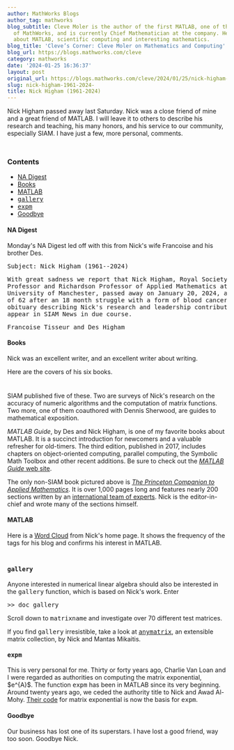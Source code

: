 ```yaml
---
author: MathWorks Blogs
author_tag: mathworks
blog_subtitle: Cleve Moler is the author of the first MATLAB, one of the founders
  of MathWorks, and is currently Chief Mathematician at the company. He writes here
  about MATLAB, scientific computing and interesting mathematics.
blog_title: 'Cleve’s Corner: Cleve Moler on Mathematics and Computing'
blog_url: https://blogs.mathworks.com/cleve
category: mathworks
date: '2024-01-25 16:36:37'
layout: post
original_url: https://blogs.mathworks.com/cleve/2024/01/25/nick-higham-1961-2024/?s_tid=feedtopost
slug: nick-higham-1961-2024-
title: Nick Higham (1961-2024)
---
```


<div class="content"><!--introduction--><p>Nick Higham passed away last Saturday. Nick was a close friend of mine and a great friend of MATLAB. I will leave it to others to describe his research and teaching, his many honors, and his service to our community, especially SIAM. I have just a few, more personal, comments.</p>
<p><img alt="" hspace="5" src="https://blogs.mathworks.com/cleve/files/nick.png" vspace="5" /> </p>
<!--/introduction--><h3>Contents</h3><div><ul><li><a href="https://feeds.feedburner.com/mathworks/moler#30541246-5968-4618-8d07-532c62fe2e2a">NA Digest</a></li><li><a href="https://feeds.feedburner.com/mathworks/moler#10c6af44-05e5-4256-a91f-c92e2d648323">Books</a></li><li><a href="https://feeds.feedburner.com/mathworks/moler#b0e711ae-b3d7-419b-ae0e-150ac24e7133">MATLAB</a></li><li><a href="https://feeds.feedburner.com/mathworks/moler#bc2af9b1-f993-4890-87ca-98922e77688e"><tt>gallery</tt></a></li><li><a href="https://feeds.feedburner.com/mathworks/moler#81a97ac0-cabd-445f-9a83-2791ffc04ac4"><tt>expm</tt></a></li><li><a href="https://feeds.feedburner.com/mathworks/moler#6b361048-1e6f-40a5-8b30-1b8f7361e4b8">Goodbye</a></li></ul></div>
<h4>NA Digest<a name="30541246-5968-4618-8d07-532c62fe2e2a"></a></h4><p>Monday's NA Digest led off with this from Nick's wife Francoise and his brother Des.</p>
<pre>Subject: Nick Higham (1961--2024)</pre><pre>With great sadness we report that Nick Higham, Royal Society Research
Professor and Richardson Professor of Applied Mathematics at the
University of Manchester, passed away on January 20, 2024, at the age
of 62 after an 18 month struggle with a form of blood cancer. An
obituary describing Nick's research and leadership contributions will
appear in SIAM News in due course.</pre><pre>Francoise Tisseur and Des Higham</pre><h4>Books<a name="10c6af44-05e5-4256-a91f-c92e2d648323"></a></h4><p>Nick was an excellent writer, and an excellent writer about writing.</p>
<p>Here are the covers of his six books.</p>
<p><img alt="" hspace="5" src="https://blogs.mathworks.com/cleve/files/book_covers.png" vspace="5" /> </p>
<p>SIAM published five of these.  Two are surveys of Nick's research on the accuracy of numeric algorithms and the computation of matrix functions. Two more, one of them coauthored with Dennis Sherwood, are guides to mathematical exposition.</p>
<p><i>MATLAB Guide</i>, by Des and Nick Higham, is one of my favorite books about MATLAB. It is a succinct introduction for newcomers and a valuable refresher for old-timers. The third edition, published in 2017, includes chapters on object-oriented computing, parallel computing, the Symbolic Math Toolbox and other recent additions.  Be sure to check out the <a href="https://nhigham.com/matlab-guide/"><i>MATLAB Guide</i> web site</a>.</p>
<p>The only non-SIAM book pictured above is <a href="https://nhigham.com/the-princeton-companion-to-applied-mathematics/"><i>The Princeton Companion to Applied Mathematics</i></a>.  It is over 1,000 pages long and features nearly 200 sections written by an <a href="https://assets.press.princeton.edu/chapters/s1_10592.pdf">international team of experts</a>. Nick is the editor-in-chief and wrote many of the sections himself.</p>
<h4>MATLAB<a name="b0e711ae-b3d7-419b-ae0e-150ac24e7133"></a></h4><p>Here is a <a href="https://nhigham.com">Word Cloud</a> from Nick's home page.  It shows the frequency of the tags for his blog and confirms his interest in MATLAB.</p>
<p><img alt="" hspace="5" src="https://blogs.mathworks.com/cleve/files/word_cloud.png" vspace="5" /> </p>
<h4><tt>gallery</tt><a name="bc2af9b1-f993-4890-87ca-98922e77688e"></a></h4><p>Anyone interested in numerical linear algebra should also be interested in the <tt>gallery</tt> function, which is based on Nick's work.  Enter</p>
<pre class="language-matlab">&gt;&gt; doc gallery
</pre><p>Scroll down to <tt>matrixname</tt> and investigate over 70 different test matrices.</p>
<p>If you find <tt>gallery</tt> irresistible, take a look at <a href="https://nhigham.com/2021/11/09/anymatrix/"><tt>anymatrix</tt></a>, an extensible matrix collection, by Nick and Mantas Mikaitis.</p>
<h4><tt>expm</tt><a name="81a97ac0-cabd-445f-9a83-2791ffc04ac4"></a></h4><p>This is very personal for me. Thirty or forty years ago, Charlie Van Loan and I were regarded as authorities on computing the matrix exponential, $e^{A}$. The function <tt>expm</tt> has been in MATLAB since its very beginning. Around twenty years ago, we ceded the authority title to Nick and Awad Al-Mohy. <a href="https://eprints.maths.manchester.ac.uk/1300/1/alhi09a.pdf">Their code</a> for matrix exponential is now the basis for <tt>expm</tt>.</p>
<h4>Goodbye<a name="6b361048-1e6f-40a5-8b30-1b8f7361e4b8"></a></h4><p>Our business has lost one of its superstars. I have lost a good friend, way too soon. Goodbye Nick.</p>
<!-- 
    function grabCode_062397ce6659461698190fb5b2757714() {
        // Remember the title so we can use it in the new page
        title = document.title;

        // Break up these strings so that their presence
        // in the Javascript doesn't mess up the search for
        // the MATLAB code.
        t1='062397ce6659461698190fb5b2757714 ' + '##### ' + 'SOURCE BEGIN' + ' #####';
        t2='##### ' + 'SOURCE END' + ' #####' + ' 062397ce6659461698190fb5b2757714';
    
        b=document.getElementsByTagName('body')[0];
        i1=b.innerHTML.indexOf(t1)+t1.length;
        i2=b.innerHTML.indexOf(t2);
 
        code_string = b.innerHTML.substring(i1, i2);
        code_string = code_string.replace(/REPLACE_WITH_DASH_DASH/g,'--');

        // Use /x3C/g instead of the less-than character to avoid errors 
        // in the XML parser.
        // Use '\x26#60;' instead of '<' so that the XML parser
        // doesn't go ahead and substitute the less-than character. 
        code_string = code_string.replace(/\x3C/g, '\x26#60;');

        copyright = 'Copyright 2024 The MathWorks, Inc.';

        w = window.open();
        d = w.document;
        d.write('<pre>\n');
        d.write(code_string);

        // Add copyright line at the bottom if specified.
        if (copyright.length > 0) {
            d.writeln('');
            d.writeln('%%');
            if (copyright.length > 0) {
                d.writeln('% _' + copyright + '_');
            }
        }

        d.write('</pre>\n');

        d.title = title + ' (MATLAB code)';
        d.close();
    }   
     --><p style="text-align: right; font-size: xx-small; font-weight: lighter; font-style: italic; color: gray;"><br /><a href=""><span style="font-size: x-small; font-style: italic;">Get 
      the MATLAB code <noscript>(requires JavaScript)</noscript></span></a><br /><br />
      Published with MATLAB&reg; R2023a<br /></p>
</div>
<!--
062397ce6659461698190fb5b2757714 ##### SOURCE BEGIN #####
%% Nick Higham (1961-2024)
% Nick Higham passed away last Saturday. Nick was a close friend of mine
% and a great friend of MATLAB. I will leave it to others to describe his
% research and teaching, his many honors, and his service to our community,
% especially SIAM. I have just a few, more personal, comments.
%
% <<nick.png>>
%

%% NA Digest
%
% Monday's NA Digest led off with this from
% Nick's wife Francoise and his brother Des.
%
%  Subject: Nick Higham (1961REPLACE_WITH_DASH_DASH2024)
%  
%  With great sadness we report that Nick Higham, Royal Society Research
%  Professor and Richardson Professor of Applied Mathematics at the
%  University of Manchester, passed away on January 20, 2024, at the age
%  of 62 after an 18 month struggle with a form of blood cancer. An
%  obituary describing Nick's research and leadership contributions will
%  appear in SIAM News in due course.
%  
%  Francoise Tisseur and Des Higham
%

%% Books
% Nick was an excellent writer, and an excellent writer about writing.
%
% Here are the covers of his six books.
%
% <<book_covers.png>>
%
% SIAM published five of these.  Two are surveys of Nick's research
% on the accuracy of numeric algorithms and
% the computation of matrix functions.
% Two more, one of them coauthored with Dennis Sherwood, are
% guides to mathematical exposition.
%
% _MATLAB Guide_, by Des and Nick Higham, is one of my
% favorite books about MATLAB.
% It is a succinct introduction for newcomers
% and a valuable refresher for old-timers.
% The third edition, published in 2017, includes chapters on
% object-oriented computing, parallel computing, the Symbolic Math
% Toolbox and other recent additions.  Be sure to check out the
% <https://nhigham.com/matlab-guide/ _MATLAB Guide_ web site>.
%
% The only non-SIAM book pictured above is
% <https://nhigham.com/the-princeton-companion-to-applied-mathematics/
% _The Princeton Companion to Applied Mathematics_>.  It is over 1,000 pages long and features
% nearly 200 sections written by an 
% <https://assets.press.princeton.edu/chapters/s1_10592.pdf 
% international team of experts>.
% Nick is the editor-in-chief and wrote many of the sections himself.

%% MATLAB
% Here is a <https://nhigham.com Word Cloud> from
% Nick's home page.  It shows the frequency of the tags for his blog
% and confirms his interest in MATLAB.
%
% <<word_cloud.png>>
%

%% |gallery|
% Anyone interested in numerical linear algebra should also be interested
% in the |gallery| function, which is based on Nick's work.  Enter
%
%   >> doc gallery
%
% Scroll down to |matrixname| and investigate over 70 different test
% matrices. 
%
% If you find |gallery| irresistible, take a look at
% <https://nhigham.com/2021/11/09/anymatrix/ |anymatrix|>, 
% an extensible matrix collection, by Nick and Mantas Mikaitis.

%% |expm|
% This is very personal for me.
% Thirty or forty years ago, Charlie Van Loan and I were regarded as
% authorities on computing the matrix exponential, $e^{A}$.  
% The function |expm| has been in MATLAB since its very beginning.
% Around twenty years ago, we ceded the authority title to Nick and
% Awad Al-Mohy.  
% <https://eprints.maths.manchester.ac.uk/1300/1/alhi09a.pdf
% Their code> for matrix exponential is now the basis for |expm|.

%% Goodbye
% Our business has lost one of its superstars.
% I have lost a good friend, way too soon.
% Goodbye Nick.

##### SOURCE END ##### 062397ce6659461698190fb5b2757714
-->